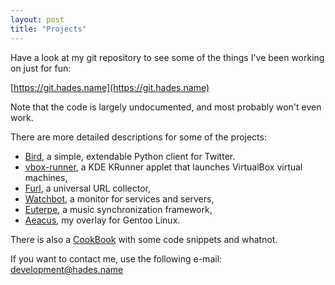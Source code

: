 ```yaml
---
layout: post
title: "Projects"
---
```

Have a look at my git repository to see some of the things I've been working on
just for fun:

[https://git.hades.name](https://git.hades.name)

Note that the code is largely undocumented, and most probably won't even work.

There are more detailed descriptions for some of the projects:

 * [Bird](/bird/), a simple, extendable Python client for Twitter.
 * [vbox-runner](/vbox-runner/), a KDE KRunner applet that launches VirtualBox
   virtual machines,
 * [Furl](/furl/), a universal URL collector,
 * [Watchbot](/watchbot/), a monitor for services and servers,
 * [Euterpe](/euterpe/), a music synchronization framework,
 * [Aeacus](/aeacus/), my overlay for Gentoo Linux.

There is also a [CookBook](/cookbook/) with some code snippets and whatnot.

If you want to contact me, use the following e-mail: development@hades.name
